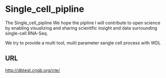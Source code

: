 # Single_cell_pipline

The Single_cell_pipline We hope the pipline l will contribute to open science by enabling visualizing and sharing scientific insight and data surrounding single-cell RNA-Seq.

 We try  to provide a multi tool, multi parameter sangle cell process with WDL
 
## URL
http://dbtest.cngb.org/cte/
